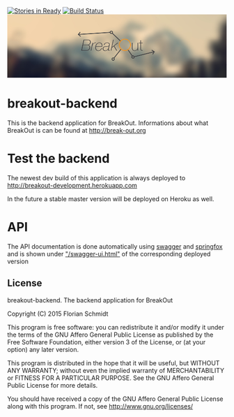 [![Stories in Ready](https://badge.waffle.io/BreakOutEvent/breakout-backend.png?label=ready&title=Ready)](https://waffle.io/BreakOutEvent/breakout-backend)
[![Build Status](https://travis-ci.org/BreakOutEvent/breakout-backend.svg?branch=develop)](https://travis-ci.org/BreakOutEvent/breakout-backend)
![BreakOut-Logo](/header.jpg?raw=true "BreakOut")
# breakout-backend

This is the backend application for BreakOut. Informations about what BreakOut is can be found at http://break-out.org

# Test the backend
The newest dev build of this application is always deployed to http://breakout-development.herokuapp.com

In the future a stable master version will be deployed on Heroku as well.

# API
The API documentation is done automatically using [swagger](http://swagger.io) and [springfox](https://github.com/springfox/springfox) and is shown under ["/swagger-ui.html"](http://breakout-development.herokuapp.com) of the corresponding deployed version

## License
breakout-backend. The backend application for BreakOut

Copyright (C) 2015 Florian Schmidt

This program is free software: you can redistribute it and/or modify
it under the terms of the GNU Affero General Public License as
published by the Free Software Foundation, either version 3 of the
License, or (at your option) any later version.

This program is distributed in the hope that it will be useful,
but WITHOUT ANY WARRANTY; without even the implied warranty of
MERCHANTABILITY or FITNESS FOR A PARTICULAR PURPOSE.  See the
GNU Affero General Public License for more details.

You should have received a copy of the GNU Affero General Public License
along with this program.  If not, see http://www.gnu.org/licenses/